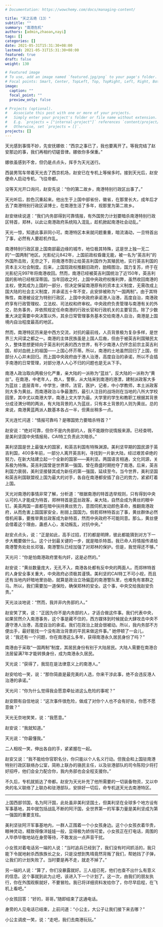 ```yaml
---
# Documentation: https://wowchemy.com/docs/managing-content/

title: "天之五绝（13）"
subtitle: ""
summary: "南港危机"
authors: [admin,zhaoan,nayi]
tags: []
categories: []
date: 2021-05-31T15:31:30+08:00
lastmod: 2021-05-31T15:31:30+08:00
featured: true
draft: false
weight: 130

# Featured image
# To use, add an image named `featured.jpg/png` to your page's folder.
# Focal points: Smart, Center, TopLeft, Top, TopRight, Left, Right, BottomLeft, Bottom, BottomRight.
image:
  caption: ""
  focal_point: ""
  preview_only: false

# Projects (optional).
#   Associate this post with one or more of your projects.
#   Simply enter your project's folder or file name without extension.
#   E.g. `projects = ["internal-project"]` references `content/project/deep-learning/index.md`.
#   Otherwise, set `projects = []`.
projects: []
---
```


天光感到事情不妙，先安抚娜依：“西京之事已了，我也要离开了。等我完结了赵安那边的事，我们再相约切磋音律。娜依你多保重。”

娜依虽感到不舍，但仍是点点头，挥手为天光送行。

<!--more-->

西装男驾车带着天光去了西京机场，赵安已在专机上等候多时。接到天光后，赵安便命人启动专机，飞往帝都。

没等天光开口询问，赵安先说：“你的第二故乡，南港特别行政区出事了。”

天光听后，脸色沉重起来。他出生于上国中部省份，徽省，在那里长大，成年后才去了南港特别行政区读博士，在南港生活了多年，视那里为第二故乡。

赵安继续说道：“我们内务部得到可靠情报，有外国势力计划要暗杀南港特别行政区特首，郑林，以此让南港政府系统陷入混乱，趁机掀起南港社会动乱。”

天光一惊，知道此事非同小可。南港特区本来就问题重重，暗流涌动，一旦特首出了事，必然有人要趁机作乱。

南港特别行政区是上国南部最边缘的城市，地位极其特殊，这是世上独一无二的“一国两制”地区。光影纪元842年，上国前政权昏庸无能，被一名为“英吉利”的外国所击败，无奈之下，将南港市割让给英吉利国作为其殖民地，实行英吉利国的资本主义社会制度。后来，上国现政权推翻旧政府，励精图治，国力复苏，终于在光影纪元997年将南港收回。然而，南港已经被英吉利国统治了近150年，英吉利国的影响已经根深蒂固。当年回收之时，上国中央政府权衡利弊，虽然收回南港的主权，使其成为上国的一部分，但决定保留南港原有的资本主义制度，无需改成上国大陆的社会主义制度，并承诺五十年不变，此安排被称为“一国两制”。由于其特殊性，南港被设定为特别行政区，上国中央政府承诺港人治港，高度自治，南港政府享有行政管理权、立法权、司法权和终审权。中央政府负责管理与南港有关的外交，防务事务，并依照规定任命南港的行政长官和行政机关的主要官员。除了少数重大决定需要中央决策以外，其余日常管理事务基本交给南港人自治，南港是上国境内自治程度最高的地区。

然而，南港特区历来是中西方交流，对抗的最前线，人员背景极为复杂多样，是世界三大间谍之都之一。南港的主体民族虽是上国人后裔，但由于被英吉利国殖民太久，整体思想更倾向于英吉利代表的西方世界，有不少南港人仍怀念前宗主英吉利国，却对血统上的祖国——上国心怀芥蒂。所以，南港的土地虽然回归了上国，但部分人心并未回归。而上国中央政府由于港人治港，高度自治的承诺，所以不会插手南港的日常管理，对部分港人人心不归的问题也是无从下手。

南港人政治取向两极分化严重，亲大陆的一派称为“蓝丝”，反大陆的一派称为“黄丝”。在南港，中老年人，商人，警察，从大陆来到南港的港漂，建制派政客大多为蓝丝；底层青年，中学生，律师，法官，医护，记者，中小学教师，本土派政客则大多为黄丝。而南港政治斗争最激烈，最引人注目的战场则在当地的八所大学校园里，其中尤以南港大学，南港上文大学为最。大学里的学生和教职工根据其背景分成泾渭分明的两派，有大陆背景的人为蓝丝，只有本土背景的人则为黄丝。总的来说，南港黄蓝两派人数基本各占一半，但黄丝稍多一点。

天光连忙问道：“情报可靠吗？是哪国势力要暗杀特首？”

赵安说：“绝对可靠，但你不是内务部的人，我不能跟你说情报来源。已经查明，是美利坚国中央情报局，CAI特工负责此次暗杀。”

美利坚国是世上最强大的国家，和英吉利国有特殊渊源。美利坚早期的国民源于英吉利国，400多年前，一部分人离开英吉利，寻找到一片新大陆，经过艰苦卓绝的努力，在新大陆建立起一个全新的国家——美利坚。两国语言相通，文化同源，关系极为特殊。英吉利国曾是世界第一强国，曾在鼎盛时期抢夺了南港。后来，英吉利国力衰弱，美利坚接替其成为新任的第一强国，延续至今。当今世界，美利坚国和英吉利国联盟视上国为最大的对手，各自在南港都安插了自己的势力，紧紧盯着上国。

天光对南港的事情非常了解，分析道：“根据南港的特首选举规则，只有得到中央认可的人才能成为特首，郑林特首是蓝丝政客，亲大陆，自然会成为黄丝的眼中钉。美英两国一直都在暗中扶持黄丝势力，意图伺机发动颜色革命，推翻南港政府，从而危害上国国家安全，削弱上国国力。倘若郑林特首出了事，黄丝群体必然借机闹事，要推举黄丝政客成为新特首，然而中央政府不可能同意。那么，黄丝便会借着这个理由，蛊惑人心，发动叛乱，对抗中央。”

赵安点点头，说：“正是如此，高手过招，打的都是明牌，彼此都能猜到对方下一步大概要做什么。这个计划最关键的一步，就是暗杀特首。我已命人将情报传递给南港警务处处长邓强，南港警队已经加强了对郑林的保护。但是，我觉得还不够。”

天光问：“你是怕南港政府里有内奸，这是必然的。”

赵安说：“黄丝数量庞大，无孔不入，南港各处都有反中央的两面人。而郑林特首的人身安全事关重大，中央政府必须极其谨慎。美利坚的CAI特工不可小视，而且还有当地内奸暗地里协助，就算是政治立场偏蓝的南港警队里，也难免有害群之马。所以，我们需要加一道保险，确保郑林的安全。这个事，中央交给我赵安负责。”

天光淡淡地说：“然而，我并非内务部的人。”

赵安笑了笑，说：“正因为你不是内务部的人，才适合做这件事。我们代表中央，如果贸然介入南港事务，这个事是藏不住的，西方媒体到时候就会大肆攻击中央不遵守港人治港，高度自治的承诺。我们在政治上就会很被动。所以，我内务部不方便出手，最好能找一个没有政治背景的平民来做这件事。” 她停顿了一会儿，说：“我还有一个问题，你在南港这么多年，获得南港永久居民身份了吗？”

南港由于采取“一国两制”制度，其居民身份有别于大陆居民。大陆人需要在南港合法居留满7年才能转换身份，成为南港永久居民。

天光说：“获得了，我现在是法律意义上的南港人。”

赵安哈哈一笑，说：“那你简直是最完美的人选，你来干涉此事，绝不会违反港人治港的承诺。”

天光问：“你为什么觉得我会愿意牵扯进这么危险的事呢？”

赵安颇有自信地说：“这次事件很危险，做成了对你个人也不会有好处，你愿不愿意做？”

天光无奈地笑笑，说：“我愿意。”

赵安说：“我就知道。”

天光说：“你最懂我。”

二人相视一笑，伸出各自的手，紧紧握在一起。

赵安又说：“我不能给你官职名分，你只能以个人名义行动。但我会和上国驻南港特别行政区联络办公室，简称上联办的骆民主任，以及驻港部队的司令陈阳少将打好招呼，他们会全力配合你，我内务部也会全程支援你。”

不久后，专机就抵达了帝都。赵安为天光补充了他所需要的一切装备物资，又以中央的名义联络了上联办和驻港部队，安排好一切后，命专机送天光去南港特区。

------

上国西部邻国，名为阿汗国，此处虽非美利坚国土，但美利坚在全球多个地方设有军事基地，其中就包括战乱不断的阿汗国，全世界第一的军事力量是美利坚成为第一强国的重要支柱。

美利坚驻阿汗军事基地内，一群人正围着一个小女孩身边。这个小女孩衣着华贵，眼神灵动，精致得像洋娃娃一般，显得极为娇俏可爱。小女孩正在打电话，周围的人毕恭毕敬地站在身旁等待，不敢发出一点声音干扰。

小女孩对着电话另一端的人说：“当时追兵已经到了，我们没有时间抓活的，我只能下令就地射杀西族族长之女，只是没想到隽晴竟然背叛了我们，帮她挡了子弹，让我们的计划失败了。当时要是再不走，就走不掉了。”

另一端的人说：“算了，你们没暴露就好。三人组已死，他们也查不出什么有意义的信息。这个事就到此为止吧，该进入下一个计划了。这一次，由我们的朋友执行，你在外围观察就好，不要冒险。我已将详细资料发给你了，你尽早启程，在飞机上看吧。”

小女孩回答：“好的，哥哥。”随即结束了这通电话。

身旁的人见电话已结束，上前问道：“小公主，大公子让我们接下来去哪？”

小公主调皮一笑，说：“走吧，我们去南港玩玩。”

